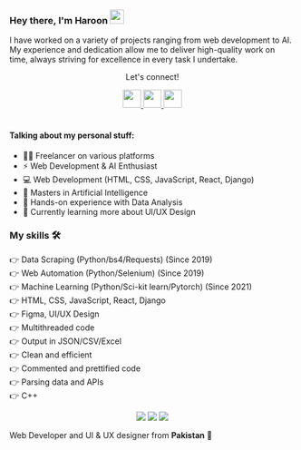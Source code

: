 <!--
*haroon966/haroon966* is a ✨ special ✨ repository because its README.md (this file) appears on your GitHub profile.

Here are some ideas to get you started:

- 🔭 I’m currently working on ...
- 🌱 I’m currently learning ...
- 👯 I’m looking to collaborate on ...
- 🤔 I’m looking for help with ...
- 💬 Ask me about ...
- 📫 How to reach me: ...
- 😄 Pronouns: ...
- ⚡ Fun fact: ...
-->
### Hey there, I'm Haroon <img src="https://media.giphy.com/media/hvRJCLFzcasrR4ia7z/giphy.gif" height="25px" width="25px">
<p>I have worked on a variety of projects ranging from web development to AI. My experience and dedication allow me to deliver high-quality work on time, always striving for excellence in every task I undertake.</p>

<div align="center">
<p align="center">Let's connect!</p>

<a href="https://www.instagram.com/haroon.1920/">
    <img width="32" height="32" src="https://upload.wikimedia.org/wikipedia/commons/a/a5/Instagram_icon.png" />
</a>
<a href="mailto:haroon.orenda@gmail.com">
    <img width="32" height="32" src="https://ssl.gstatic.com/ui/v1/icons/mail/rfr/gmail.ico" />
</a>
<a href="https://api.whatsapp.com/send?phone=+923435971748">
    <img width="32" height="32" src="https://web.whatsapp.com/favicon-64x64.ico" />
</a>

</div>

<br>

#### Talking about my personal stuff:

- 🙋‍♂️ Freelancer on various platforms
- ⚡ Web Development & AI Enthusiast
- 💻 Web Development (HTML, CSS, JavaScript, React, Django)
- 📑 Masters in Artificial Intelligence
- 💪 Hands-on experience with Data Analysis
- 🌱 Currently learning more about UI/UX Design

### My skills 🛠
👉 Data Scraping (Python/bs4/Requests) (Since 2019)<br>
👉 Web Automation (Python/Selenium) (Since 2019)<br>
👉 Machine Learning (Python/Sci-kit learn/Pytorch) (Since 2021)<br>
👉 HTML, CSS, JavaScript, React, Django<br>
👉 Figma, UI/UX Design<br>
👉 Multithreaded code<br>
👉 Output in JSON/CSV/Excel<br>
👉 Clean and efficient<br>
👉 Commented and prettified code<br>
👉 Parsing data and APIs<br>
👉 C++<br>

<div align="center">
    <img src="https://img.shields.io/badge/Python-FFD43B?style=for-the-badge&logo=python&logoColor=darkgreen" />
    <img src="https://img.shields.io/badge/Selenium-43B02A?style=for-the-badge&logo=Selenium&logoColor=white" />
    <img src="https://img.shields.io/badge/C%2B%2B-00599C?style=for-the-badge&logo=c%2B%2B&logoColor=white" />
</div>

Web Developer and UI & UX designer from <b>Pakistan</b> 💚
